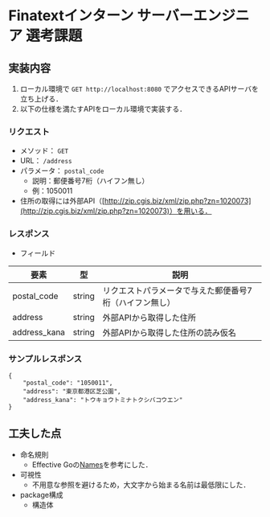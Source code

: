 # Finatextインターン サーバーエンジニア 選考課題

## 実装内容

1. ローカル環境で `GET http://localhost:8080` でアクセスできるAPIサーバを⽴ち上げる．
1. 以下の仕様を満たすAPIをローカル環境で実装する．

### リクエスト

- メソッド： `GET`
- URL： `/address`
- パラメータ： `postal_code`
  - 説明：郵便番号7桁（ハイフン無し）
  - 例：1050011
- 住所の取得には外部API（[http://zip.cgis.biz/xml/zip.php?zn=1020073](http://zip.cgis.biz/xml/zip.php?zn=1020073)）を用いる．

### レスポンス

- フィールド

|  要素  |  型  |  説明  |
| ---- | ---- | ---- |
|  postal_code  |  string  |  リクエストパラメータで与えた郵便番号7桁（ハイフン無し）  |
|  address  |  string  |  外部APIから取得した住所  |
|  address_kana  |  string  |  外部APIから取得した住所の読み仮名  |

### サンプルレスポンス

```
{
    "postal_code": "1050011",
    "address": "東京都港区芝公園",
    "address_kana": "トウキョウトミナトクシバコウエン"
}
```

## 工夫した点

- 命名規則
  - Effective Goの[Names](https://go.dev/doc/effective_go#names)を参考にした．
- 可視性
  - 不用意な参照を避けるため，大文字から始まる名前は最低限にした．
- package構成
  - 構造体
